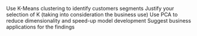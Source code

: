 Use K-Means clustering to identify customers segments
Justify your selection of K (taking into consideration the business use)
Use PCA to reduce dimensionality and speed-up model development
Suggest business applications for the findings
